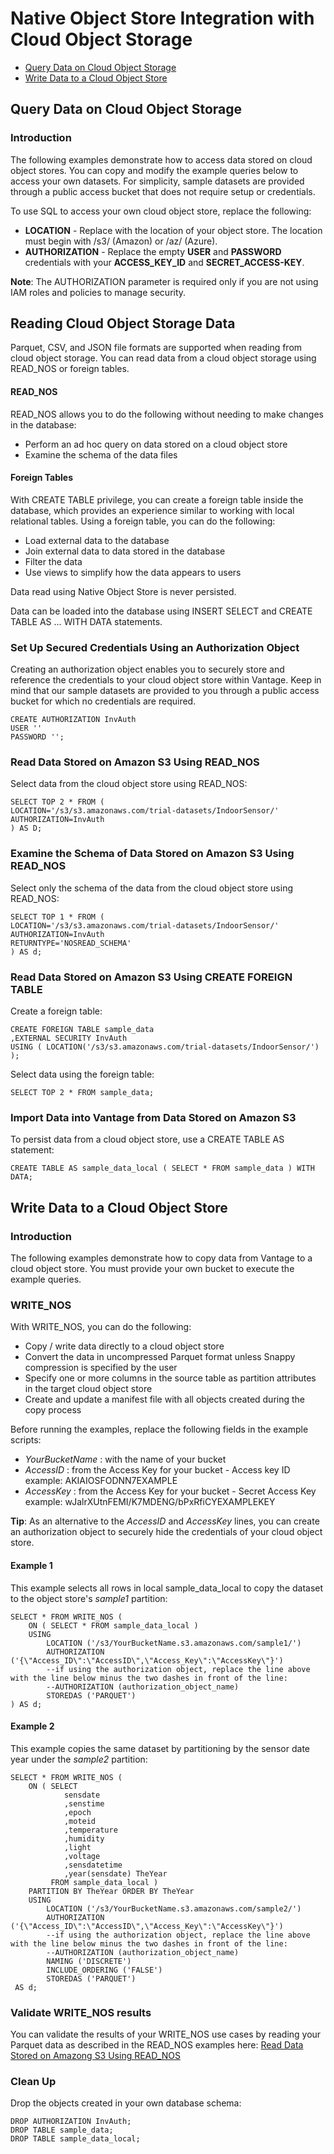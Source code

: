 # Native Object Store Integration with Cloud Object Storage
- [Query Data on Cloud Object Storage](#query-data-on-cloud-object-storage)
- [Write Data to a Cloud Object Store](#write-data-to-a-cloud-object-store)

## Query Data on Cloud Object Storage

### Introduction

The following examples demonstrate how to access data stored on cloud object stores. You can copy and modify the example queries below to access your own datasets. For simplicity, sample datasets are provided through a public access bucket that does not require setup or credentials.

To use SQL to access your own cloud object store, replace the following:
* **LOCATION** - Replace with the location of your object store. The location must begin with /s3/ (Amazon) or /az/ (Azure).
* **AUTHORIZATION** - Replace the empty **USER** and **PASSWORD** credentials with your **ACCESS_KEY_ID** and **SECRET_ACCESS-KEY**.

**Note**: The AUTHORIZATION parameter is required only if you are not using IAM roles and policies to manage security. 

## Reading Cloud Object Storage Data

Parquet, CSV, and JSON file formats are supported when reading from cloud object storage. You can read data from a cloud object storage using READ_NOS or foreign tables.

#### READ_NOS

READ_NOS allows you to do the following without needing to make changes in the database:
* Perform an ad hoc query on data stored on a cloud object store
* Examine the schema of the data files

#### Foreign Tables

With CREATE TABLE privilege, you can create a foreign table inside the database, which provides an experience similar to working with local relational tables. Using a foreign table, you can do the following:
* Load external data to the database
* Join external data to data stored in the database
* Filter the data
* Use views to simplify how the data appears to users

Data read using Native Object Store is never persisted.

Data can be loaded into the database using INSERT SELECT and CREATE TABLE AS ... WITH DATA statements. 

### Set Up Secured Credentials Using an Authorization Object

Creating an authorization object enables you to securely store and reference the credentials to your cloud object store within Vantage. Keep in mind that our sample datasets are provided to you through a public access bucket for which no credentials are required.

```
CREATE AUTHORIZATION InvAuth
USER ''
PASSWORD '';
```

### Read Data Stored on Amazon S3 Using READ_NOS

Select data from the cloud object store using READ_NOS:

```
SELECT TOP 2 * FROM (
LOCATION='/s3/s3.amazonaws.com/trial-datasets/IndoorSensor/'
AUTHORIZATION=InvAuth
) AS D;
```

### Examine the Schema of Data Stored on Amazon S3 Using READ_NOS

Select only the schema of the data from the cloud object store using READ_NOS:

```
SELECT TOP 1 * FROM (
LOCATION='/s3/s3.amazonaws.com/trial-datasets/IndoorSensor/'
AUTHORIZATION=InvAuth
RETURNTYPE='NOSREAD_SCHEMA'
) AS d;
```

### Read Data Stored on Amazon S3 Using CREATE FOREIGN TABLE

Create a foreign table:

```
CREATE FOREIGN TABLE sample_data
,EXTERNAL SECURITY InvAuth
USING ( LOCATION('/s3/s3.amazonaws.com/trial-datasets/IndoorSensor/') );
```

Select data using the foreign table:

```
SELECT TOP 2 * FROM sample_data;
```

### Import Data into Vantage from Data Stored on Amazon S3

To persist data from a cloud object store, use a CREATE TABLE AS statement:

```
CREATE TABLE AS sample_data_local ( SELECT * FROM sample_data ) WITH DATA;
```

## Write Data to a Cloud Object Store
    
### Introduction

The following examples demonstrate how to copy data from Vantage to a cloud object store. You must provide your own bucket to execute the example queries.

### WRITE_NOS

With WRITE_NOS, you can do the following:
* Copy / write data directly to a cloud object store
* Convert the data in uncompressed Parquet format unless Snappy compression is specified by the user
* Specify one or more columns in the source table as partition attributes in the target cloud object store
* Create and update a manifest file with all objects created during the copy process

Before running the examples, replace the following fields in the example scripts:
* *YourBucketName* : with the name of your bucket
* *AccessID* : from the Access Key for your bucket - Access key ID example: AKIAIOSFODNN7EXAMPLE
* *AccessKey* : from the Access Key for your bucket - Secret Access Key example: wJalrXUtnFEMI/K7MDENG/bPxRfiCYEXAMPLEKEY

**Tip**:  As an alternative to the *AccessID* and *AccessKey* lines, you can create an authorization object to securely hide the credentials of your cloud object store.

#### Example 1 
This example selects all rows in local sample_data_local to copy the dataset to the object store's *sample1* partition:

```
SELECT * FROM WRITE_NOS (
    ON ( SELECT * FROM sample_data_local )
    USING
        LOCATION ('/s3/YourBucketName.s3.amazonaws.com/sample1/')
        AUTHORIZATION ('{\"Access_ID\":\"AccessID\",\"Access_Key\":\"AccessKey\"}')
        --if using the authorization object, replace the line above with the line below minus the two dashes in front of the line:
        --AUTHORIZATION (authorization_object_name)        
        STOREDAS ('PARQUET')
) AS d;
```

#### Example 2 

This example copies the same dataset by partitioning by the sensor date year under the *sample2* partition:

```
SELECT * FROM WRITE_NOS (
    ON ( SELECT
            sensdate
            ,senstime
            ,epoch
            ,moteid
            ,temperature
            ,humidity
            ,light
            ,voltage
            ,sensdatetime
            ,year(sensdate) TheYear
         FROM sample_data_local )
    PARTITION BY TheYear ORDER BY TheYear
    USING
        LOCATION ('/s3/YourBucketName.s3.amazonaws.com/sample2/')
        AUTHORIZATION ('{\"Access_ID\":\"AccessID\",\"Access_Key\":\"AccessKey\"}')
        --if using the authorization object, replace the line above with the line below minus the two dashes in front of the line:
        --AUTHORIZATION (authorization_object_name)              
        NAMING ('DISCRETE')
        INCLUDE_ORDERING ('FALSE')
        STOREDAS ('PARQUET')
 AS d;
```

### Validate WRITE_NOS results

You can validate the results of your WRITE_NOS use cases by reading your Parquet data as described in the READ_NOS examples here: [Read Data Stored on Amazong S3 Using READ_NOS](#read-data-stored-on-amazon-s3-using-read_nos)

### Clean Up

Drop the objects created in your own database schema:

```
DROP AUTHORIZATION InvAuth;
DROP TABLE sample_data;
DROP TABLE sample_data_local;
```